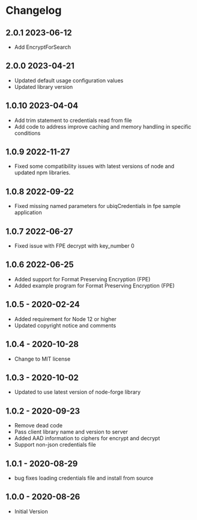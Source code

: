 # Changelog

## 2.0.1 2023-06-12
* Add EncryptForSearch

## 2.0.0 2023-04-21
* Updated default usage configuration values
* Updated library version

## 1.0.10 2023-04-04
* Add trim statement to credentials read from file
* Add code to address improve caching and memory handling in specific conditions

## 1.0.9 2022-11-27
* Fixed some compatibility issues with latest versions of node and updated
  npm libraries.

## 1.0.8 2022-09-22
* Fixed missing named parameters for ubiqCredentials in fpe sample application

## 1.0.7 2022-06-27
* Fixed issue with FPE decrypt with key_number 0

## 1.0.6 2022-06-25
* Added support for Format Preserving Encryption (FPE)
* Added example program for Format Preserving Encryption (FPE)

## 1.0.5 - 2020-02-24
* Added requirement for Node 12 or higher
* Updated copyright notice and comments

## 1.0.4 - 2020-10-28
* Change to MIT license

## 1.0.3 - 2020-10-02
* Updated to use latest version of node-forge library

## 1.0.2 - 2020-09-23
* Remove dead code
* Pass client library name and version to server
* Added AAD information to ciphers for encrypt and decrypt
* Support non-json credentials file

## 1.0.1 - 2020-08-29
* bug fixes loading credentials file and install from source

## 1.0.0 - 2020-08-26
* Initial Version

